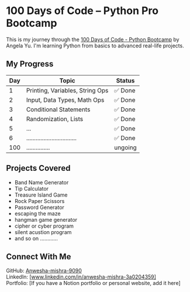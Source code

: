 # 100 Days of Code – Python Pro Bootcamp

This is my journey through the [100 Days of Code - Python Bootcamp](https://www.udemy.com/course/100-days-of-code/) by Angela Yu. I'm learning Python from basics to advanced real-life projects.

## My Progress

| Day | Topic                             | Status |
|-----|-----------------------------------|--------|
| 1   | Printing, Variables, String Ops   | ✅ Done |
| 2   | Input, Data Types, Math Ops       | ✅ Done |
| 3   | Conditional Statements            | ✅ Done |
| 4   | Randomization, Lists              | ✅ Done |
| 5 | ...                                 | ✅ Done |
| 6 | ................................    | ✅ Done|
|100| ...............                     | ungoing|

## Projects Covered

- Band Name Generator
- Tip Calculator
- Treasure Island Game
- Rock Paper Scissors
- Password Generator
- escaping the maze
- hangman game generator
- cipher or cyber program
- silent acustion program
- and so on ............

## Connect With Me

GitHub: [Anwesha-mishra-9090](https://github.com/Anwesha-mishra-9090)  
LinkedIn: [www.linkedin.com/in/anwesha-mishra-3a0204359]  
Portfolio: [If you have a Notion portfolio or personal website, add it here]
